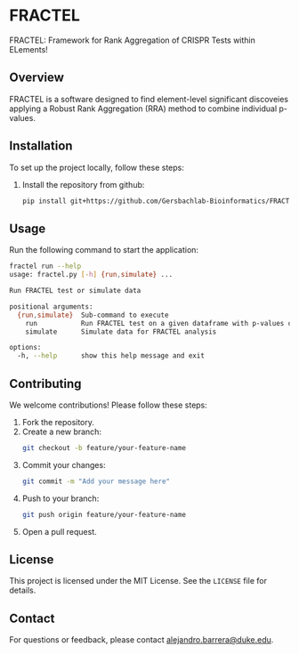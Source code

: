 # FRACTEL

FRACTEL: Framework for Rank Aggregation of CRISPR Tests within ELements!

## Overview

FRACTEL is a software designed to find element-level significant discoveies applying a Robust Rank Aggregation (RRA) method to combine individual p-values.

## Installation

To set up the project locally, follow these steps:

1. Install the repository from github:
    ```bash
    pip install git+https://github.com/Gersbachlab-Bioinformatics/FRACTEL
    ```

## Usage

Run the following command to start the application:
```bash
fractel run --help
usage: fractel.py [-h] {run,simulate} ...

Run FRACTEL test or simulate data

positional arguments:
  {run,simulate}  Sub-command to execute
    run           Run FRACTEL test on a given dataframe with p-values of grouped elements
    simulate      Simulate data for FRACTEL analysis

options:
  -h, --help      show this help message and exit
```

## Contributing

We welcome contributions! Please follow these steps:

1. Fork the repository.
2. Create a new branch:
    ```bash
    git checkout -b feature/your-feature-name
    ```
3. Commit your changes:
    ```bash
    git commit -m "Add your message here"
    ```
4. Push to your branch:
    ```bash
    git push origin feature/your-feature-name
    ```
5. Open a pull request.

## License

This project is licensed under the MIT License. See the `LICENSE` file for details.

## Contact

For questions or feedback, please contact alejandro.barrera@duke.edu.
